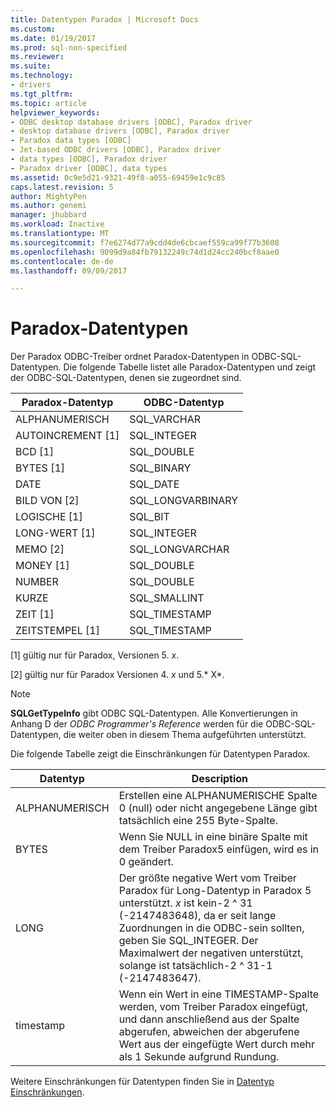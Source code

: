 ```yaml
---
title: Datentypen Paradox | Microsoft Docs
ms.custom: 
ms.date: 01/19/2017
ms.prod: sql-non-specified
ms.reviewer: 
ms.suite: 
ms.technology:
- drivers
ms.tgt_pltfrm: 
ms.topic: article
helpviewer_keywords:
- ODBC desktop database drivers [ODBC], Paradox driver
- desktop database drivers [ODBC], Paradox driver
- Paradox data types [ODBC]
- Jet-based ODBC drivers [ODBC], Paradox driver
- data types [ODBC], Paradox driver
- Paradox driver [ODBC], data types
ms.assetid: 0c9e5d21-9321-49f8-a055-69459e1c9c85
caps.latest.revision: 5
author: MightyPen
ms.author: genemi
manager: jhubbard
ms.workload: Inactive
ms.translationtype: MT
ms.sourcegitcommit: f7e6274d77a9cdd4de6cbcaef559ca99f77b3608
ms.openlocfilehash: 9099d9a84fb79132249c74d1d24cc240bcf8aae0
ms.contentlocale: de-de
ms.lasthandoff: 09/09/2017

---
```

# <a name="paradox-data-types"></a>Paradox-Datentypen
Der Paradox ODBC-Treiber ordnet Paradox-Datentypen in ODBC-SQL-Datentypen. Die folgende Tabelle listet alle Paradox-Datentypen und zeigt der ODBC-SQL-Datentypen, denen sie zugeordnet sind.  
  
|Paradox-Datentyp|ODBC-Datentyp|  
|-----------------------|--------------------|  
|ALPHANUMERISCH|SQL_VARCHAR|  
|AUTOINCREMENT [1]|SQL_INTEGER|  
|BCD [1]|SQL_DOUBLE|  
|BYTES [1]|SQL_BINARY|  
|DATE|SQL_DATE|  
|BILD VON [2]|SQL_LONGVARBINARY|  
|LOGISCHE [1]|SQL_BIT|  
|LONG-WERT [1]|SQL_INTEGER|  
|MEMO [2]|SQL_LONGVARCHAR|  
|MONEY [1]|SQL_DOUBLE|  
|NUMBER|SQL_DOUBLE|  
|KURZE|SQL_SMALLINT|  
|ZEIT [1]|SQL_TIMESTAMP|  
|ZEITSTEMPEL [1]|SQL_TIMESTAMP|  
  
 [1] gültig nur für Paradox, Versionen 5. *x*.  
  
 [2] gültig nur für Paradox Versionen 4. *x* und 5.* X*.  
  
> [!NOTE]  
>  **SQLGetTypeInfo** gibt ODBC SQL-Datentypen. Alle Konvertierungen in Anhang D der *ODBC Programmer's Reference* werden für die ODBC-SQL-Datentypen, die weiter oben in diesem Thema aufgeführten unterstützt.  
  
 Die folgende Tabelle zeigt die Einschränkungen für Datentypen Paradox.  
  
|Datentyp|Description|  
|---------------|-----------------|  
|ALPHANUMERISCH|Erstellen eine ALPHANUMERISCHE Spalte 0 (null) oder nicht angegebene Länge gibt tatsächlich eine 255 Byte-Spalte.|  
|BYTES|Wenn Sie NULL in eine binäre Spalte mit dem Treiber Paradox5 einfügen, wird es in 0 geändert.|  
|LONG|Der größte negative Wert vom Treiber Paradox für Long-Datentyp in Paradox 5 unterstützt. *x* ist kein-2 ^ 31 (-2147483648), da er seit lange Zuordnungen in die ODBC-sein sollten, geben Sie SQL_INTEGER. Der Maximalwert der negativen unterstützt, solange ist tatsächlich-2 ^ 31-1 (-2147483647).|  
|timestamp|Wenn ein Wert in eine TIMESTAMP-Spalte werden, vom Treiber Paradox eingefügt, und dann anschließend aus der Spalte abgerufen, abweichen der abgerufene Wert aus der eingefügte Wert durch mehr als 1 Sekunde aufgrund Rundung.|  
  
 Weitere Einschränkungen für Datentypen finden Sie in [Datentyp Einschränkungen](../../odbc/microsoft/data-type-limitations.md).

